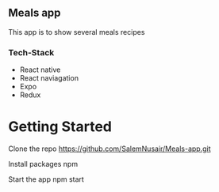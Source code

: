 ## Meals app
This app is to show several meals recipes
### Tech-Stack
- React native
- React naviagation
- Expo
- Redux

# Getting Started
Clone the repo https://github.com/SalemNusair/Meals-app.git

Install packages npm


Start the app npm start